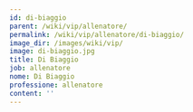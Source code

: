 ```yaml
---
id: di-biaggio
parent: /wiki/vip/allenatore/
permalink: /wiki/vip/allenatore/di-biaggio/
image_dir: /images/wiki/vip/
image: di-biaggio.jpg
title: Di Biaggio
job: allenatore
nome: Di Biaggio
professione: allenatore
content: ''
---
```

